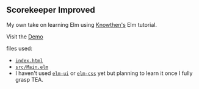 ## Scorekeeper Improved

My own take on learning Elm using [Knowthen's](https://github.com/knowthen/elm) Elm tutorial.

Visit the [Demo](https://gitcdn.xyz/repo/jaeyson/score-keeper-improved/master/index.html)

files used:

- [`index.html`](https://github.com/jaeyson/score-keeper-improved/blob/master/index.html)
- [`src/Main.elm`](https://github.com/jaeyson/score-keeper-improved/blob/master/src/Main.elm)
- I haven't used [`elm-ui`](https://github.com/mdgriffith/elm-ui/tree/1.1.0) or [`elm-css`](https://github.com/rtfeldman/elm-css) yet but planning to learn it once I fully grasp TEA.

[//]: # (Work in Progress)

